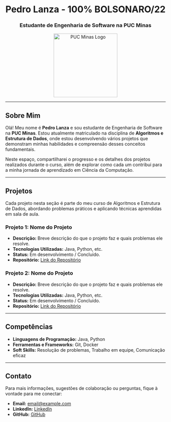 <div align="center">

# Pedro Lanza - 100% BOLSONARO/22

### Estudante de Engenharia de Software na PUC Minas

<img src="https://anec.org.br/wp-content/uploads/2021/03/puc-minas.webp/imagem.png" alt="PUC Minas Logo" width="200"/>

</div>

---

## Sobre Mim

Olá! Meu nome é **Pedro Lanza** e sou estudante de Engenharia de Software na **PUC Minas**. Estou atualmente matriculado na disciplina de **Algoritmos e Estrutura de Dados**, onde estou desenvolvendo vários projetos que demonstram minhas habilidades e compreensão desses conceitos fundamentais.

Neste espaço, compartilharei o progresso e os detalhes dos projetos realizados durante o curso, além de explorar como cada um contribui para a minha jornada de aprendizado em Ciência da Computação.

---

## Projetos

Cada projeto nesta seção é parte do meu curso de Algoritmos e Estrutura de Dados, abordando problemas práticos e aplicando técnicas aprendidas em sala de aula.

### Projeto 1: Nome do Projeto

- **Descrição:** Breve descrição do que o projeto faz e quais problemas ele resolve.
- **Tecnologias Utilizadas:** Java, Python, etc.
- **Status:** Em desenvolvimento / Concluído.
- **Repositório:** [Link do Repositório](#)

### Projeto 2: Nome do Projeto

- **Descrição:** Breve descrição do que o projeto faz e quais problemas ele resolve.
- **Tecnologias Utilizadas:** Java, Python, etc.
- **Status:** Em desenvolvimento / Concluído.
- **Repositório:** [Link do Repositório](#)

---

## Competências

- **Linguagens de Programação:** Java, Python
- **Ferramentas e Frameworks:** Git, Docker
- **Soft Skills:** Resolução de problemas, Trabalho em equipe, Comunicação eficaz

---

## Contato

Para mais informações, sugestões de colaboração ou perguntas, fique à vontade para me conectar:

- **Email:** [email@example.com](mailto:email@example.com)
- **LinkedIn:** [LinkedIn](https://linkedin.com/in/yourprofile)
- **GitHub:** [GitHub](https://github.com/yourusername)

